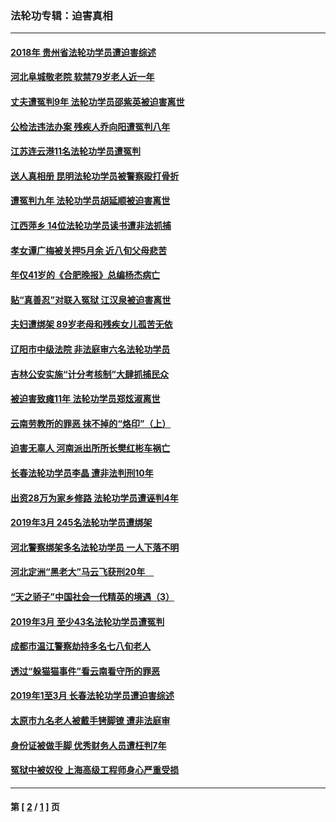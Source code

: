 ### 法轮功专辑：迫害真相
---
#### [2018年 贵州省法轮功学员遭迫害综述](../../pages/nf4379/n11222275.md) 
#### [河北阜城敬老院 软禁79岁老人近一年](../../pages/nf4379/n11222609.md) 
#### [丈夫遭冤判9年 法轮功学员邵紫英被迫害离世](../../pages/nf4379/n11221950.md) 
#### [公检法违法办案 残疾人乔向阳遭冤判八年](../../pages/nf4379/n11219504.md) 
#### [江苏连云港11名法轮功学员遭冤判](../../pages/nf4379/n11220063.md) 
#### [送人真相册 昆明法轮功学员被警察殴打骨折](../../pages/nf4379/n11212738.md) 
#### [遭冤判九年 法轮功学员胡延顺被迫害离世](../../pages/nf4379/n11215675.md) 
#### [江西萍乡 14位法轮功学员读书遭非法抓捕](../../pages/nf4379/n11216048.md) 
#### [孝女谭广梅被关押5月余 近八旬父母悲苦](../../pages/nf4379/n11213432.md) 
#### [年仅41岁的《合肥晚报》总编杨杰病亡](../../pages/nf4379/n11210515.md) 
#### [贴“真善忍”对联入冤狱 江汉泉被迫害离世](../../pages/nf4379/n11210167.md) 
#### [夫妇遭绑架 89岁老母和残疾女儿孤苦无依](../../pages/nf4379/n11207977.md) 
#### [辽阳市中级法院 非法庭审六名法轮功学员](../../pages/nf4379/n11202760.md) 
#### [吉林公安实施“计分考核制”大肆抓捕民众](../../pages/nf4379/n11202857.md) 
#### [被迫害致瘫11年 法轮功学员郑炫淑离世](../../pages/nf4379/n11202606.md) 
#### [云南劳教所的罪恶 抹不掉的“烙印”（上）](../../pages/nf4379/n11196596.md) 
#### [迫害无辜人 河南派出所所长樊红彬车祸亡](../../pages/nf4379/n11193626.md) 
#### [长春法轮功学员李晶 遭非法判刑10年](../../pages/nf4379/n11199162.md) 
#### [出资28万为家乡修路 法轮功学员遭诬判4年](../../pages/nf4379/n11195733.md) 
#### [2019年3月 245名法轮功学员遭绑架](../../pages/nf4379/n11192501.md) 
#### [河北警察绑架多名法轮功学员 一人下落不明](../../pages/nf4379/n11193056.md) 
#### [河北定洲“黑老大”马云飞获刑20年　](../../pages/nf4379/n11193394.md) 
#### [“天之骄子”中国社会一代精英的境遇（3）](../../pages/nf4379/n11175588.md) 
#### [2019年3月 至少43名法轮功学员遭冤判](../../pages/nf4379/n11190477.md) 
#### [成都市温江警察劫持多名七八旬老人](../../pages/nf4379/n11190900.md) 
#### [透过“躲猫猫事件”看云南看守所的罪恶](../../pages/nf4379/n11186297.md) 
#### [2019年1至3月 长春法轮功学员遭迫害综述](../../pages/nf4379/n11188448.md) 
#### [太原市九名老人被戴手铐脚镣 遭非法庭审](../../pages/nf4379/n11188360.md) 
#### [身份证被做手脚 优秀财务人员遭枉判7年](../../pages/nf4379/n11185699.md) 
#### [冤狱中被奴役 上海高级工程师身心严重受损](../../pages/nf4379/n11181907.md) 

---
#### 第 [ [2](./2.md) / [1](./1.md) ] 页
